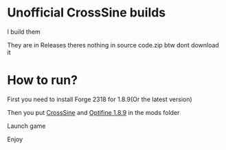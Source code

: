 # Unofficial CrossSine builds
I build them

They are in Releases
theres nothing in source code.zip btw dont download it








# How to run?

First you need to install Forge 2318 for 1.8.9(Or the latest version)

Then you put <a href="https://github.com/enorsu/Unofficial-CrosSine-builds/releases/download/B39-Beta/CrossSine-BetaBuild.jar">CrossSine</a> and <a href="https://optifine.net/adloadx?f=preview_OptiFine_1.8.9_HD_U_M6_pre2.jar">Optifine 1.8.9</a> in the mods folder

Launch game

Enjoy
